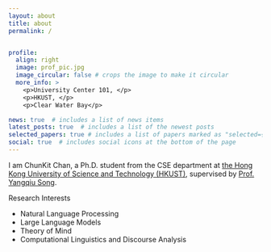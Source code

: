 ```yaml
---
layout: about
title: about
permalink: /


profile:
  align: right
  image: prof_pic.jpg
  image_circular: false # crops the image to make it circular
  more_info: >
    <p>University Center 101, </p>
    <p>HKUST, </p>
    <p>Clear Water Bay</p>

news: true  # includes a list of news items
latest_posts: true  # includes a list of the newest posts
selected_papers: true # includes a list of papers marked as "selected={true}"
social: true  # includes social icons at the bottom of the page
---
```


I am ChunKit Chan, a Ph.D. student from the CSE department at [the Hong Kong University of Science and Technology (HKUST)](https://hkust.edu.hk/zh-hant), supervised by [Prof. Yangqiu Song](https://cse.hkust.edu.hk/~yqsong/). 

Research Interests 
* Natural Language Processing
* Large Language Models
* Theory of Mind
* Computational Linguistics and Discourse Analysis

